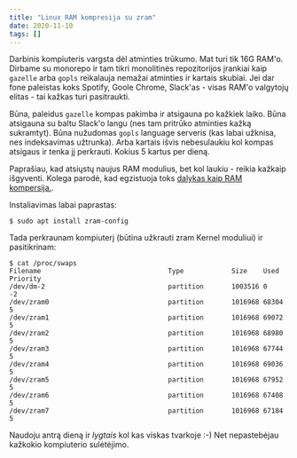 ```yaml
---
title: "Linux RAM kompresija su zram"
date: 2020-11-10
tags: []
---
```


Darbinis kompiuteris vargsta dėl atminties trūkumo. Mat turi tik 16G RAM'o.
Dirbame su monorepo ir tam tikri monolitinės repozitorijos įrankiai kaip
`gazelle` arba `gopls` reikalauja nemažai atminties ir kartais skubiai. Jei dar
fone paleistas koks Spotify, Goole Chrome, Slack'as - visas RAM'o valgytojų
elitas - tai kažkas turi pasitraukti.

Būna, paleidus `gazelle` kompas pakimba ir atsigauna po kažkiek laiko. Būna
atsigauna su baltu Slack'o langu (nes tam pritrūko atminties kažką sukramtyt).
Būna nužudomas `gopls` language serveris (kas labai užknisa, nes indeksavimas
užtrunka). Arba kartais išvis nebesulaukiu kol kompas atsigaus ir tenka jį
perkrauti. Kokius 5 kartus per dieną.

Paprašiau, kad atsiųstų naujus RAM modulius, bet kol laukiu - reikia kažkaip
išgyventi. Kolega parodė, kad egzistuoja toks [dalykas kaip RAM
kompersija.](https://www.cnx-software.com/2018/05/14/running-out-of-ram-in-ubuntu-enable-zram/).

Instaliavimas labai paprastas:

```
$ sudo apt install zram-config
```

Tada perkraunam kompiuterį (būtina užkrauti zram Kernel moduliui) ir
pasitikrinam:

```
$ cat /proc/swaps
Filename                                Type            Size    Used    Priority
/dev/dm-2                               partition       1003516 0       -2
/dev/zram0                              partition       1016968 68304   5
/dev/zram1                              partition       1016968 69072   5
/dev/zram2                              partition       1016968 68980   5
/dev/zram3                              partition       1016968 67744   5
/dev/zram4                              partition       1016968 69036   5
/dev/zram5                              partition       1016968 67952   5
/dev/zram6                              partition       1016968 67408   5
/dev/zram7                              partition       1016968 67184   5
```

Naudoju antrą dieną ir *lygtais* kol kas viskas tvarkoje :-) Net nepastebėjau
kažkokio kompiuterio sulėtėjimo.
